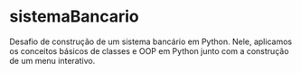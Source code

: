 # sistemaBancario
Desafio de construção de um sistema bancário em Python. Nele, aplicamos os conceitos básicos de classes e OOP em Python junto com a construção de um menu interativo.
